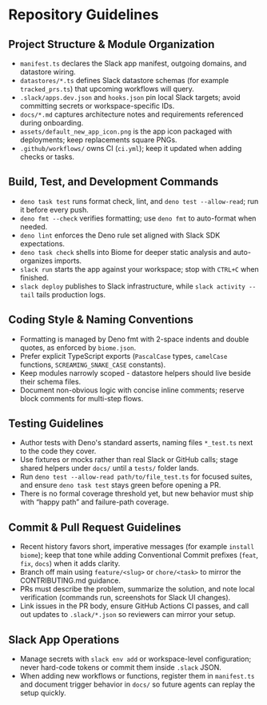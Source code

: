 # Repository Guidelines

## Project Structure & Module Organization
- `manifest.ts` declares the Slack app manifest, outgoing domains, and datastore wiring.
- `datastores/*.ts` defines Slack datastore schemas (for example `tracked_prs.ts`) that upcoming workflows will query.
- `.slack/apps.dev.json` and `hooks.json` pin local Slack targets; avoid committing secrets or workspace-specific IDs.
- `docs/*.md` captures architecture notes and requirements referenced during onboarding.
- `assets/default_new_app_icon.png` is the app icon packaged with deployments; keep replacements square PNGs.
- `.github/workflows/` owns CI (`ci.yml`); keep it updated when adding checks or tasks.

## Build, Test, and Development Commands
- `deno task test` runs format check, lint, and `deno test --allow-read`; run it before every push.
- `deno fmt --check` verifies formatting; use `deno fmt` to auto-format when needed.
- `deno lint` enforces the Deno rule set aligned with Slack SDK expectations.
- `deno task check` shells into Biome for deeper static analysis and auto-organizes imports.
- `slack run` starts the app against your workspace; stop with `CTRL+C` when finished.
- `slack deploy` publishes to Slack infrastructure, while `slack activity --tail` tails production logs.

## Coding Style & Naming Conventions
- Formatting is managed by Deno fmt with 2-space indents and double quotes, as enforced by `biome.json`.
- Prefer explicit TypeScript exports (`PascalCase` types, `camelCase` functions, `SCREAMING_SNAKE_CASE` constants).
- Keep modules narrowly scoped - datastore helpers should live beside their schema files.
- Document non-obvious logic with concise inline comments; reserve block comments for multi-step flows.

## Testing Guidelines
- Author tests with Deno's standard asserts, naming files `*_test.ts` next to the code they cover.
- Use fixtures or mocks rather than real Slack or GitHub calls; stage shared helpers under `docs/` until a `tests/` folder lands.
- Run `deno test --allow-read path/to/file_test.ts` for focused suites, and ensure `deno task test` stays green before opening a PR.
- There is no formal coverage threshold yet, but new behavior must ship with “happy path” and failure-path coverage.

## Commit & Pull Request Guidelines
- Recent history favors short, imperative messages (for example `install biome`); keep that tone while adding Conventional Commit prefixes (`feat`, `fix`, `docs`) when it adds clarity.
- Branch off main using `feature/<slug>` or `chore/<task>` to mirror the CONTRIBUTING.md guidance.
- PRs must describe the problem, summarize the solution, and note local verification (commands run, screenshots for Slack UI changes).
- Link issues in the PR body, ensure GitHub Actions CI passes, and call out updates to `.slack/*.json` so reviewers can mirror your setup.

## Slack App Operations
- Manage secrets with `slack env add` or workspace-level configuration; never hard-code tokens or commit them inside `.slack` JSON.
- When adding new workflows or functions, register them in `manifest.ts` and document trigger behavior in `docs/` so future agents can replay the setup quickly.
